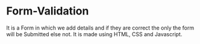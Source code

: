 # Form-Validation
It is a Form in which we add details and if they are correct the only the form will be Submitted else not. It is made using HTML, CSS and Javascript.  

